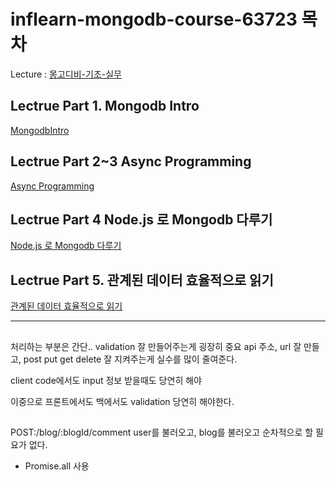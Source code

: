 # inflearn-mongodb-course-63723 목차

Lecture : [몽고디비-기초-실무](https://www.inflearn.com/course/c/dashboard)

## Lectrue Part 1. Mongodb Intro

[MongodbIntro](https://github.com/lucy74310/inflearn-mongodb-course-63723/tree/main/MongodbIntro.md)

## Lectrue Part 2~3 Async Programming

[Async Programming](https://github.com/lucy74310/inflearn-mongodb-course-63723/tree/main/AsyncProgramming.md)

## Lectrue Part 4 Node.js 로 Mongodb 다루기

[Node.js 로 Mongodb 다루기](https://github.com/lucy74310/inflearn-mongodb-course-63723/tree/main/RestfulAPIIntro.md)

## Lectrue Part 5. 관계된 데이터 효율적으로 읽기

[관계된 데이터 효율적으로 읽기](https://github.com/lucy74310/inflearn-mongodb-course-63723/tree/main/RelatedDataManagingInMongoDB.md)

<hr>

##

처리하는 부분은 간단..
validation 잘 만들어주는게 굉장히 중요
api 주소, url 잘 만들고, post put get delete 잘 지켜주는게 실수를 많이 줄여준다.

client code에서도 input 정보 받을때도 당연히 해야

이중으로 프론트에서도 백에서도 validation 당연히 해야한다.

##

POST:/blog/:blogId/comment
user를 불러오고, blog를 불러오고 순차적으로 할 필요가 없다.

- Promise.all 사용
